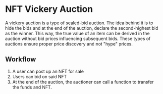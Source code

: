# NFT Vickery Auction

A vickery auction is a type of sealed-bid auction. The idea behind it is to hide the bids and at the end of the auction, declare the second-highest bid as the winner. This way, the true value of an item can be derived in the auction without bid prices influencing subsequent bids. These types of auctions ensure proper price discovery and not "hype" prices.

## Workflow

1. A user can post up an NFT for sale
2. Users can bid on said NFT
3. At the end of the auction, the auctioner can call a function to transfer the funds and NFT.
